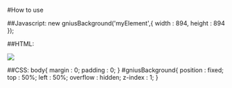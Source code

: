 #How to use

##Javascript:
    new gniusBackground('myElement',{
        width   : 894,
        height  : 894
    });

##HTML:
    <body>
        <div id="myElement">
            <img src="http://th06.deviantart.net/fs32/PRE/f/2008/220/d/0/Save_the_World_Today_by_VoYtHAs.png" />
        </div>
    </body>

##CSS:
    body{
        margin    : 0;
        padding    : 0;
    }
    #gniusBackground{
        position    : fixed;
        top         : 50%;
        left        : 50%;
        overflow    : hidden;
        z-index     : 1;
    }
